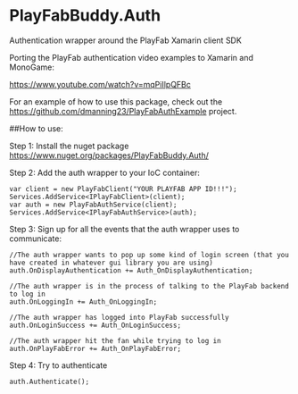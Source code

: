# PlayFabBuddy.Auth
Authentication wrapper around the PlayFab Xamarin client SDK

Porting the PlayFab authentication video examples to Xamarin and MonoGame:

https://www.youtube.com/watch?v=mqPiIlpQFBc

For an example of how to use this package, check out the https://github.com/dmanning23/PlayFabAuthExample project.

##How to use:

Step 1: 
Install the nuget package
https://www.nuget.org/packages/PlayFabBuddy.Auth/

Step 2:
Add the auth wrapper to your IoC container:
```
var client = new PlayFabClient("YOUR PLAYFAB APP ID!!!");
Services.AddService<IPlayFabClient>(client);
var auth = new PlayFabAuthService(client);
Services.AddService<IPlayFabAuthService>(auth);
```

Step 3:
Sign up for all the events that the auth wrapper uses to communicate:
```
//The auth wrapper wants to pop up some kind of login screen (that you have created in whatever gui library you are using)
auth.OnDisplayAuthentication += Auth_OnDisplayAuthentication;

//The auth wrapper is in the process of talking to the PlayFab backend to log in
auth.OnLoggingIn += Auth_OnLoggingIn;

//The auth wrapper has logged into PlayFab successfully
auth.OnLoginSuccess += Auth_OnLoginSuccess;

//The auth wrapper hit the fan while trying to log in
auth.OnPlayFabError += Auth_OnPlayFabError;
```

Step 4:
Try to authenticate
```
auth.Authenticate();
```
